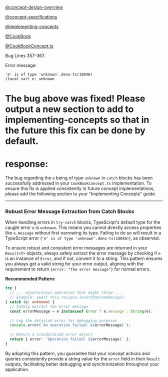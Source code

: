 [@concept-design-overview](../../background/concept-design-overview.md)

[@concept-specifications](../../background/concept-specifications.md)

[@implementing-concepts](../../background/implementing-concepts.md)

[@CookBook](./CookBook.md)

[@CookBookConcept.ts](../../../src/concepts/CookBook/CookBookConcept.ts)

Bug Lines 357-367.

Error message:
```
'e' is of type 'unknown'.deno-ts(18046)
(local var) e: unknown
```

# The bug above was fixed! Please output a new section to add to implementing-concepts so that in the future this fix can be done by default.

# response:

The bug regarding the `e` being of type `unknown` in `catch` blocks has been successfully addressed in your `CookBookConcept.ts` implementation. To ensure this fix is applied consistently in future concept implementations, please add the following section to your "Implementing Concepts" guide.

---

### Robust Error Message Extraction from Catch Blocks

When handling errors in `try-catch` blocks, TypeScript's default type for the caught error `e` is `unknown`. This means you cannot directly access properties like `e.message` without first narrowing its type. Failing to do so will result in a TypeScript error (`'e' is of type 'unknown'.deno-ts(18046)`), as observed.

To ensure robust and consistent error messages are returned in your `Result<T>` objects, always safely extract the error message by checking if `e` is an instance of `Error`, and if not, convert it to a string. This pattern ensures you always get a valid string for your error output, aligning with the requirement to return `{error: "the error message"}` for normal errors.

**Recommended Pattern:**

```typescript
try {
  // ... asynchronous operation that might throw ...
  // Example: await this.recipes.insertOne(newRecipe);
} catch (e: unknown) {
  // Safely extract the error message
  const errorMessage = e instanceof Error ? e.message : String(e);
  
  // Log the detailed error for debugging purposes
  console.error(`An operation failed: ${errorMessage}`);
  
  // Return a standardized error object
  return { error: `Operation failed: ${errorMessage}` };
}
```

By adopting this pattern, you guarantee that your concept actions and queries consistently provide a string value for the `error` field in their `Result` outputs, facilitating better debugging and synchronization throughout your application.